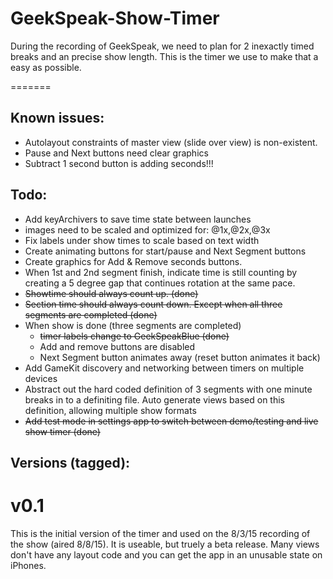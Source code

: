 # GeekSpeak-Show-Timer

During the recording of GeekSpeak, we need to plan for 2 inexactly timed breaks and an precise show length.  This is the timer we use to make that a easy as possible.

=======

## Known issues:
- Autolayout constraints of master view (slide over view) is non-existent.
- Pause and Next buttons need clear graphics
- Subtract 1 second button is adding seconds!!!

## Todo:
- Add keyArchivers to save time state between launches
- images need to be scaled and optimized for: @1x,@2x,@3x
- Fix labels under show times to scale based on text width
- Create animating buttons for start/pause and Next Segment buttons
- Create graphics for Add & Remove seconds buttons.
- When 1st and 2nd segment finish, indicate time is still counting by creating a 5 degree gap that continues rotation at the same pace.
- ~~Showtime should always count up. (done)~~
- ~~Section time should always count down. Except when all three segments are completed (done)~~
- When show is done (three segments are completed)
	- ~~timer labels change to GeekSpeakBlue (done)~~
	- Add and remove buttons are disabled
	- Next Segment button animates away (reset button animates it back)
- Add GameKit discovery and networking between timers on multiple devices
- Abstract out the hard coded definition of 3 segments with one minute breaks in to a definiting file. Auto generate views based on this definition, allowing multiple show formats
- ~~Add test mode in settings app to switch between demo/testing and live show timer (done)~~

## Versions (tagged):
# v0.1
This is the initial version of the timer and used on the 8/3/15 recording of the show (aired 8/8/15).  It is useable, but truely a beta release.  Many views don't have any layout code and you can get the app in an unusable state on iPhones.
